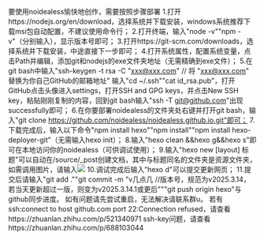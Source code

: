 要使用noidealess愉快地创作，需要按照步骤部署
1.打开https://nodejs.org/en/download，选择系统并下载安装，windows系统推荐下载msi包自动配置，不建议使用命令行；
2.打开终端，输入"node -v""npm -v"（分别输入），显示版本号即可；
3.打开https://git-scm.com/downloads，选择系统并下载安装，中途直接下一步即可；
4.打开系统属性，配置系统变量，点击Path并编辑，添加git和nodejs的exe文件夹地址（无需精确到exe文件）；
5.在git bash中输入"ssh-keygen -t rsa -C "xxx@xxx.com"  // 将 "xxx@xxx.com" 替换为你自己GitHub的邮箱地址"
输入"cd ~/.ssh""cat id_rsa.pub"，打开GitHub点击头像进入settings，打开SSH and GPG keys，并点击New SSH key，粘贴刚刚复制的内容，回到git bash输入"ssh -T git@github.com"出现successfully即可；
6.在你要部署noidealess的文件夹处右键并打开git bash，输入"git clone https://github.com/noidealess/noidealess.github.io.git"即可；
7.下载完成后，输入以下命令"npm install hexo""npm install""npm install hexo-deployer-git"（无需输入hexo init）；
8.输入"hexo clean &&hexo g&&hexo s"即可在本地访问你的noidealess（可供调试使用）；
9.输入"hexo new [layout] 标题"可以自动在/source/_post创建文档，其中与标题同名的文件夹是资源文件夹，如需调用图片，请输入![](某某.jpg)
10.调试完成后输入"hexo d"可以提交更新网页；
11.提交后请输入"git add .""git commit -m "v几点几  //版本号，规范为v2025.3.14，若当天更新超过一版，则变为v2025.3.14.1或更后"""git push origin hexo"与github同步进度。
如有问题请先尝试重启，无法解决请联系群u。
若有ssh:connect to host github.com port 22:Connection refused，请查看https://zhuanlan.zhihu.com/p/521340971
ssh-key问题，请查看https://zhuanlan.zhihu.com/p/688103044
